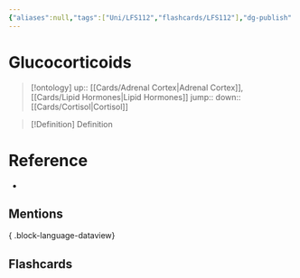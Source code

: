 ```yaml
---
{"aliases":null,"tags":["Uni/LFS112","flashcards/LFS112"],"dg-publish":true,"permalink":"/cards/glucocorticoids/","dgPassFrontmatter":true}
---
```


# Glucocorticoids

> [!ontology]
> up:: [[Cards/Adrenal Cortex\|Adrenal Cortex]], [[Cards/Lipid Hormones\|Lipid Hormones]]
> jump:: 
> down:: [[Cards/Cortisol\|Cortisol]]

> [!Definition] Definition
> 

# Reference
- 

## Mentions

{ .block-language-dataview}

## Flashcards
